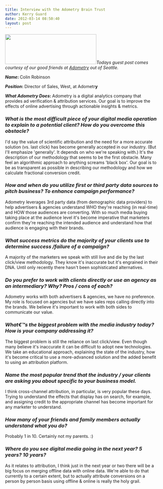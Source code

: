 ```yaml
---
title: Interview with the Adometry Brain Trust
author: Kerry Guard
date: 2012-03-14 08:50:40
layout: post
---
```

<em><img class="alignleft size-medium wp-image-815" title="official adometry logo" src="http://mkgmediagroup.com/wp-content/uploads/2012/03/official-adometry-logo-300x98.jpg" alt="" width="300" height="98" />Todays guest post comes courtesy of our good friends at <a href="http://adometry.com" target="_blank">Adometry</a> out of Seattle.</em>

<strong><em>Name</em>: </strong>Colin Robinson

<strong><em>Position</em>: </strong>Director of Sales, West, at Adometr<strong>y</strong>

<strong><em>What Adometry Does</em>: </strong>Adometry is a digital analytics company that provides ad verification &amp; attribution services. Our goal is to improve the effects of online advertising through actionable insights &amp; metrics.
<h3><em>What is the most difficult piece of your digital media operation to explain to a potential client? How do you overcome this obstacle?</em></h3>
I'd say the value of scientific attribution and the need for a more accurate solution (vs. last click) has become generally accepted in our industry. (But I'll emphasize 'generally'. It depends on who we're speaking with.) It's the description of our methodology that seems to be the first obstacle. Many feel an algorithmic approach to anything screams 'black box'. Our goal is to be as transparent as possible in describing our methodology and how we calculate fractional conversion credit.
<h3><em>How and when do you utilize first or third party data sources to pitch business? To enhance campaign </em><em>performance?</em></h3>
Adometry leverages 3rd party data (from demographic data providers) to help advertisers &amp; agencies understand WHO they're reaching (in real-time) and HOW those audiences are converting. With so much media buying taking place at the audience level it's become imperative that marketers confirm they're reaching the intended audience and understand how that audience is engaging with their brands.
<h3><em>What success metrics do the majority of your clients use to determine success /failure of a campaign?</em></h3>
<div>A majority of the marketers we speak with still live and die by the last click/view methodology. They know it's inaccurate but it's engrained in their DNA. Until only recently there hasn't been sophisticated alternatives.</div>
<h3><em>Do you prefer to work with clients directly or use an agency as an intermediary? Why? Pros / cons of each?</em></h3>
Adometry works with both advertisers &amp; agencies, we have no preference. My role is focused on agencies but we have sales reps calling directly into the brands. We believe it's important to work with both sides to communicate our value.
<h3><em>What€™s the biggest problem with the media industry today? How is your company addressing it?</em></h3>
The biggest problem is still the reliance on last click/view. Even though many believe it's inaccurate it can be difficult to adopt new technologies. We take an educational approach, explaining the state of the industry, how it's become critical to use a more-advanced solution and the added benefit to using an attribution platform.
<h3><em>Name the most popular trend that the industry / your clients are asking you about specific to your business model.</em></h3>
I think cross-channel attribution, in particular, is very popular these days. Trying to understand the effects that display has on search, for example, and assigning credit to the appropriate channel has become important for any marketer to understand.
<h3><em>How many of your friends and family members actually understand what you do?</em></h3>
Probably 1 in 10. Certainly not my parents. :)
<h3><em>Where do you see digital media going in the next year? 5 years? 10 years?</em></h3>
As it relates to attribution, I think just in the next year or two there will be a big focus on merging offline data with online data. We're able to do that currently to a certain extent, but to actually attribute conversions on a person by person basis using offline &amp; online is really the holy grail.
